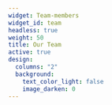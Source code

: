 ```yaml
---
widget: Team-members
widget_id: team
headless: true
weight: 50
title: Our Team
active: true
design:
  columns: "2"
  background:
    text_color_light: false
    image_darken: 0
---
```


